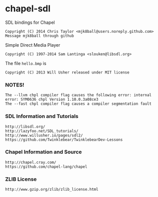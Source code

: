 chapel-sdl
=========

SDL bindings for Chapel

	Copyright (C) 2014 Chris Taylor <mjk8ball@users.noreply.github.com> 
	Message mjk8ball through github

Simple Direct Media Player

	Copyright (C) 1997-2014 Sam Lantinga <slouken@libsdl.org>

The file `hello.bmp` is

	Copyright (C) 2013 Will Usher released under MIT license

### NOTES!

	The --llvm chpl compiler flag causes the following error: internal error: SYM0636 chpl Version 1.10.0.3a08ce3
	The --fast chpl compiler flag causes a compiler segmentation fault
	
### SDL Information and Tutorials

	http://libsdl.org/
	http://lazyfoo.net/SDL_tutorials/
	http://www.willusher.io/pages/sdl2/
	https://github.com/Twinklebear/TwinklebearDev-Lessons

### Chapel Information and Source

	http://chapel.cray.com/
	https://github.com/chapel-lang/chapel

### ZLIB License

	http://www.gzip.org/zlib/zlib_license.html
